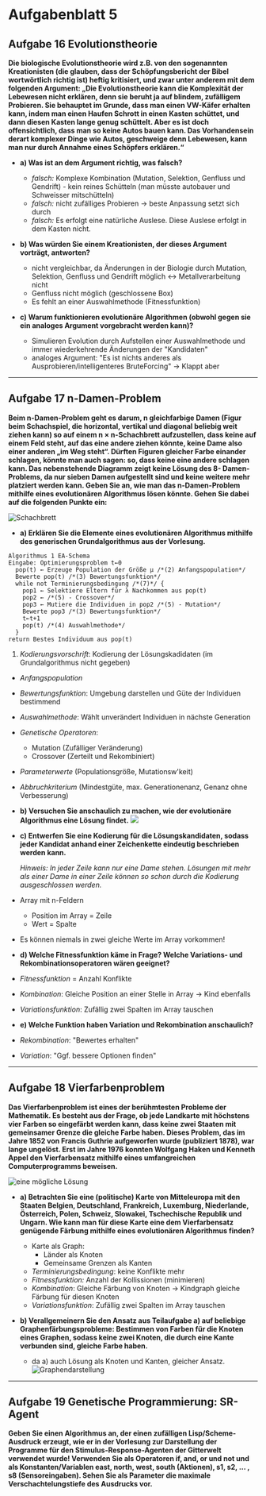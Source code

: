 # Aufgabenblatt 5

## Aufgabe 16 Evolutionstheorie
**Die biologische Evolutionstheorie wird z.B. von den sogenannten Kreationisten (die glauben, dass der Schöpfungsbericht der Bibel wortwörtlich richtig ist) heftig kritisiert, und zwar unter anderem mit dem folgenden Argument:
„Die Evolutionstheorie kann die Komplexität der Lebewesen nicht erklären, denn sie beruht ja auf blindem, zufälligem Probieren. Sie behauptet im Grunde, dass man einen VW-Käfer erhalten kann, indem man einen Haufen Schrott in einen Kasten schüttet, und dann diesen Kasten lange genug schüttelt. Aber es ist doch offensichtlich, dass man so keine Autos bauen kann. Das Vorhandensein derart komplexer Dinge wie Autos, geschweige denn Lebewesen, kann man nur durch Annahme eines Schöpfers erklären.“**

* **a) Was ist an dem Argument richtig, was falsch?**
  * *falsch:* Komplexe Kombination (Mutation, Selektion, Genfluss und Gendrift) - kein reines Schütteln (man müsste autobauer und Schweisser mitschütteln)
  * *falsch:* nicht zufälliges Probieren -> beste Anpassung setzt sich durch
  * *falsch:* Es erfolgt eine natürliche Auslese. Diese Auslese erfolgt in dem Kasten nicht.

* **b) Was würden Sie einem Kreationisten, der dieses Argument vorträgt, antworten?**
  * nicht vergleichbar, da Änderungen in der Biologie durch Mutation, Selektion, Genfluss und Gendrift möglich <-> Metallverarbeitung nicht
  * Genfluss nicht möglich (geschlossene Box)
  * Es fehlt an einer Auswahlmethode (Fitnessfunktion)

* **c) Warum funktionieren evolutionäre Algorithmen (obwohl gegen sie ein analoges Argument vorgebracht werden kann)?**
  * Simulieren Evolution durch Aufstellen einer Auswahlmethode und immer wiederkehrende Änderungen der "Kandidaten"
  * analoges Argument: "Es ist nichts anderes als Ausprobieren/intelligenteres BruteForcing" -> Klappt aber

---
## Aufgabe 17 n-Damen-Problem
**Beim n-Damen-Problem geht es darum, n gleichfarbige Damen (Figur beim Schachspiel, die horizontal, vertikal und diagonal beliebig weit ziehen kann) so auf einem n × n-Schachbrett aufzustellen, dass keine auf einem Feld steht, auf das eine andere ziehen könnte, keine Dame also einer anderen „im Weg steht“. Dürften Figuren gleicher Farbe einander schlagen, könnte man auch sagen: so, dass keine eine andere schlagen kann.
Das nebenstehende Diagramm zeigt keine Lösung des 8- Damen-Problems, da nur sieben Damen aufgestellt sind und keine weitere mehr platziert werden kann.
Geben Sie an, wie man das n-Damen-Problem mithilfe eines evolutionären Algorithmus lösen könnte. Gehen Sie dabei auf die folgenden Punkte ein:**

 ![Schachbrett](Schachbrett.png)
* **a) Erklären Sie die Elemente eines evolutionären Algorithmus mithilfe des generischen Grundalgorithmus aus der Vorlesung.**

```
Algorithmus 1 EA-Schema
Eingabe: Optimierungsproblem t←0
  pop(t) ← Erzeuge Population der Größe μ /*(2) Anfangspopulation*/
  Bewerte pop(t) /*(3) Bewertungsfunktion*/
  while not Terminierungsbedingung /*(7)*/ {
    pop1 ← Selektiere Eltern für λ Nachkommen aus pop(t)
    pop2 ← /*(5) - Crossover*/
    pop3 ← Mutiere die Individuen in pop2 /*(5) - Mutation*/
    Bewerte pop3 /*(3) Bewertungsfunktion*/
    t←t+1
    pop(t) /*(4) Auswahlmethode*/
  }
return Bestes Individuum aus pop(t)
```

  1. *Kodierungsvorschrift*: Kodierung der Lösungskadidaten (im Grundalgorithmus nicht gegeben)
  * *Anfangspopulation*
  * *Bewertungsfunktion*: Umgebung darstellen und Güte der Individuen bestimmend
  * *Auswahlmethode*: Wählt unverändert Individuen in nächste Generation
  * *Genetische Operatoren*:
    * Mutation (Zufälliger Veränderung)
    * Crossover (Zerteilt und Rekombiniert)
  * *Parameterwerte* (Populationsgröße, Mutationsw'keit)
  * *Abbruchkriterium* (Mindestgüte, max. Generationenanz, Genanz ohne Verbesserung)

* **b) Versuchen Sie anschaulich zu machen, wie der evolutionäre Algorithmus eine Lösung findet.**
![](Aufgabe17b.jpg)

* **c) Entwerfen Sie eine Kodierung für die Lösungskandidaten, sodass jeder Kandidat anhand einer Zeichenkette eindeutig beschrieben werden kann.**

  *Hinweis: In jeder Zeile kann nur eine Dame stehen. Lösungen mit mehr als einer Dame in einer Zeile können so schon durch die Kodierung ausgeschlossen werden.*

 * Array mit n-Feldern
    * Position im Array = Zeile
    * Wert = Spalte
 * Es können niemals in zwei gleiche Werte im Array vorkommen!

* **d) Welche Fitnessfunktion käme in Frage? Welche Variations- und Rekombinationsoperatoren wären geeignet?**
 * *Fitnessfunktion* = Anzahl Konflikte
 * *Kombination*: Gleiche Position an einer Stelle in Array -> Kind ebenfalls
 * *Variationsfunktion*: Zufällig zwei Spalten im Array tauschen

* **e) Welche Funktion haben Variation und Rekombination anschaulich?**
 * *Rekombination*: "Bewertes erhalten"
 * *Variation*: "Ggf. bessere Optionen finden"
---
## Aufgabe 18 Vierfarbenproblem
**Das Vierfarbenproblem ist eines der berühmtesten Probleme der Mathematik. Es besteht aus der Frage, ob jede Landkarte mit höchstens vier Farben so eingefärbt werden kann, dass keine zwei Staaten mit gemeinsamer Grenze die gleiche Farbe haben. Dieses Problem, das im Jahre 1852 von Francis Guthrie aufgeworfen wurde (publiziert 1878), war lange ungelöst. Erst im Jahre 1976 konnten Wolfgang Haken und Kenneth Appel den Vierfarbensatz mithilfe eines umfangreichen Computerprogramms beweisen.**

![eine mögliche Lösung](Aufgabe18_possSolution.svg)

* **a) Betrachten Sie eine (politische) Karte von Mitteleuropa mit den Staaten Belgien, Deutschland, Frankreich, Luxemburg, Niederlande, Österreich, Polen, Schweiz, Slowakei, Tschechische Republik und Ungarn. Wie kann man für diese Karte eine dem Vierfarbensatz genügende Färbung mithilfe eines evolutionären Algorithmus finden?**
  * Karte als Graph:
    * Länder als Knoten
    * Gemeinsame Grenzen als Kanten
  * *Terminierungsbedingung*: keine Konflikte mehr
  * *Fitnessfunktion:* Anzahl der Kollissionen (minimieren)
  * *Kombination*: Gleiche Färbung von Knoten -> Kindgraph gleiche Färbung für diesen Knoten
  * *Variationsfunktion*: Zufällig zwei Spalten im Array tauschen

* **b) Verallgemeinern Sie den Ansatz aus Teilaufgabe a) auf beliebige Graphenfärbungsprobleme: Bestimmen von Farben für die Knoten eines Graphen, sodass keine zwei Knoten, die durch eine Kante verbunden sind, gleiche Farbe haben.**
  * da a) auch Lösung als Knoten und Kanten, gleicher Ansatz.
    ![Graphendarstellung](Aufgabe18_Knoten.svg)

---
## Aufgabe 19 Genetische Programmierung: SR-Agent
**Geben Sie einen Algorithmus an, der einen zufälligen Lisp/Scheme-Ausdruck erzeugt, wie er in der Vorlesung zur Darstellung der Programme für den Stimulus-Response-Agenten der Gitterwelt verwendet wurde!
Verwenden Sie als Operatoren if, and, or und not und als Konstanten/Variablen east, north, west, south (Aktionen), s1, s2, ... , s8 (Sensoreingaben). Sehen Sie als Parameter die maximale Verschachtelungstiefe des Ausdrucks vor.**
